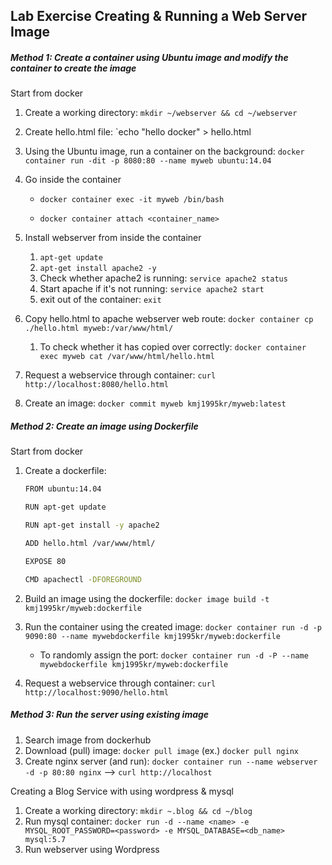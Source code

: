 ## Lab Exercise Creating & Running a Web Server Image

##### Method 1: Create a container using Ubuntu image and modify the container to create the image

Start from docker

1. Create a working directory: `mkdir ~/webserver && cd ~/webserver`

2. Create hello.html file: `echo "hello docker" > hello.html

3. Using the Ubuntu image, run a container on the background: `docker container run -dit -p 8080:80 --name myweb ubuntu:14.04`

4. Go inside the container

   - `docker container exec -it myweb /bin/bash`

   - `docker container attach <container_name>`

5. Install webserver from inside the container

   1. `apt-get update`
   2. `apt-get install apache2 -y`
   3. Check whether apache2 is running: `service apache2 status`
   4. Start apache if it's not running: `service apache2 start`
   5. exit out of the container: `exit`

6. Copy hello.html to apache webserver web route: `docker container cp ./hello.html myweb:/var/www/html/`

   1. To check whether it has copied over correctly: `docker container exec myweb cat /var/www/html/hello.html`

7. Request a webservice through container: `curl http://localhost:8080/hello.html`

8. Create an image: `docker commit myweb kmj1995kr/myweb:latest`



##### Method 2: Create an image using Dockerfile

Start from docker

1. Create a dockerfile:

   ```bash
   FROM ubuntu:14.04
   
   RUN apt-get update
   
   RUN apt-get install -y apache2
   
   ADD hello.html /var/www/html/
   
   EXPOSE 80
   
   CMD apachectl -DFOREGROUND
   ```

2. Build an image using the dockerfile: `docker image build -t kmj1995kr/myweb:dockerfile`
3. Run the container using the created image: `docker container run -d -p 9090:80 --name mywebdockerfile kmj1995kr/myweb:dockerfile`
   - To randomly assign the port: `docker container run -d -P --name mywebdockerfile kmj1995kr/myweb:dockerfile`
4. Request a webservice through container: `curl http://localhost:9090/hello.html`



##### Method 3: Run the server using existing image

1. Search image from dockerhub
2. Download (pull) image: `docker pull image` (ex.) `docker pull nginx`
3. Create nginx server (and run): `docker container run --name webserver -d -p 80:80 nginx` --> `curl http://localhost`



Creating a Blog Service with using wordpress & mysql

1. Create a working directory: `mkdir ~.blog && cd ~/blog`
2. Run mysql container: `docker run -d --name <name> -e MYSQL_ROOT_PASSWORD=<password> -e MYSQL_DATABASE=<db_name> mysql:5.7`
3. Run webserver using Wordpress